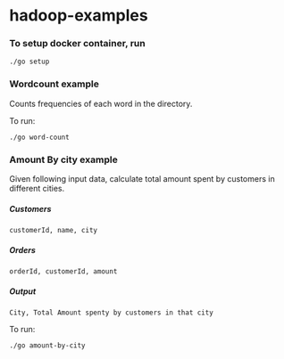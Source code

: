 # hadoop-examples

### To setup docker container, run
```shell
./go setup
```

### Wordcount example
Counts frequencies of each word in the directory. 

To run:

```shell
./go word-count  
```

### Amount By city example
Given following input data, calculate total amount spent by customers in different cities.

##### Customers 
`customerId, name, city`

##### Orders 
`orderId, customerId, amount`

##### Output
`City, Total Amount spenty by customers in that city`
 
To run:

```shell
./go amount-by-city  
```

